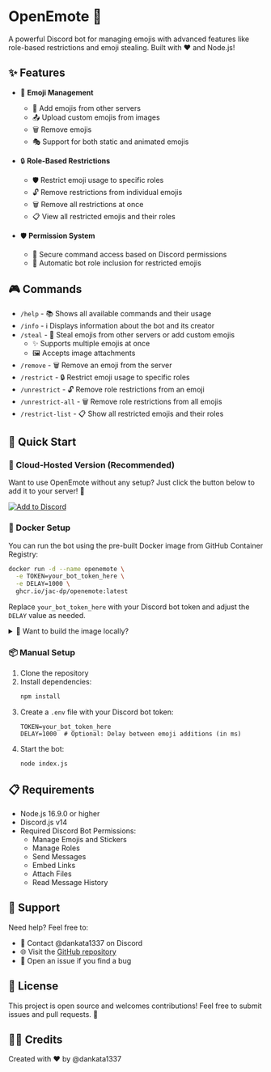 # OpenEmote 🤖

A powerful Discord bot for managing emojis with advanced features like role-based restrictions and emoji stealing. Built with ❤️ and Node.js!

## ✨ Features

- 🎨 **Emoji Management**
  - 🎯 Add emojis from other servers
  - 📤 Upload custom emojis from images
  - 🗑️ Remove emojis
  - 🎭 Support for both static and animated emojis

- 🔒 **Role-Based Restrictions**
  - 🛡️ Restrict emoji usage to specific roles
  - 🔓 Remove restrictions from individual emojis
  - 🗑️ Remove all restrictions at once
  - 📋 View all restricted emojis and their roles

- 🛡️ **Permission System**
  - 🔐 Secure command access based on Discord permissions
  - 🤖 Automatic bot role inclusion for restricted emojis

## 🎮 Commands

- `/help` - 📚 Shows all available commands and their usage
- `/info` - ℹ️ Displays information about the bot and its creator
- `/steal` - 🎯 Steal emojis from other servers or add custom emojis
  - ✨ Supports multiple emojis at once
  - 🖼️ Accepts image attachments
- `/remove` - 🗑️ Remove an emoji from the server
- `/restrict` - 🔒 Restrict emoji usage to specific roles
- `/unrestrict` - 🔓 Remove role restrictions from an emoji
- `/unrestrict-all` - 🗑️ Remove role restrictions from all emojis
- `/restrict-list` - 📋 Show all restricted emojis and their roles

## 🚀 Quick Start

### 🤖 Cloud-Hosted Version (Recommended)

Want to use OpenEmote without any setup? Just click the button below to add it to your server! 🚀

[![Add to Discord](https://img.shields.io/badge/Add_to_Discord-7289DA?style=for-the-badge&logo=discord&logoColor=white)](https://discord.com/api/oauth2/authorize?client_id=1252735266674966691&permissions=8&scope=bot%20applications.commands)

### 🐳 Docker Setup

You can run the bot using the pre-built Docker image from GitHub Container Registry:

```bash
docker run -d --name openemote \
  -e TOKEN=your_bot_token_here \
  -e DELAY=1000 \
  ghcr.io/jac-dp/openemote:latest
```

Replace `your_bot_token_here` with your Discord bot token and adjust the `DELAY` value as needed.

<details>
<summary>🔧 Want to build the image locally?</summary>

1. Build the Docker image:
   ```bash
   docker build -t openemote .
   ```

2. Run the container:
   ```bash
   docker run -d --name openemote \
     -e TOKEN=your_bot_token_here \
     -e DELAY=1000 \
     openemote
   ```
</details>

### 📦 Manual Setup

1. Clone the repository
2. Install dependencies:
   ```bash
   npm install
   ```
3. Create a `.env` file with your Discord bot token:
   ```
   TOKEN=your_bot_token_here
   DELAY=1000  # Optional: Delay between emoji additions (in ms)
   ```
4. Start the bot:
   ```bash
   node index.js
   ```

## 📋 Requirements

- Node.js 16.9.0 or higher
- Discord.js v14
- Required Discord Bot Permissions:
  - Manage Emojis and Stickers
  - Manage Roles
  - Send Messages
  - Embed Links
  - Attach Files
  - Read Message History

## 💬 Support

Need help? Feel free to:
- 📱 Contact @dankata1337 on Discord
- 🌐 Visit the [GitHub repository](https://github.com/JAC-dp/OpenEmote)
- 📝 Open an issue if you find a bug

## 📄 License

This project is open source and welcomes contributions! Feel free to submit issues and pull requests. 🤝

## 👨‍💻 Credits

Created with ❤️ by @dankata1337 